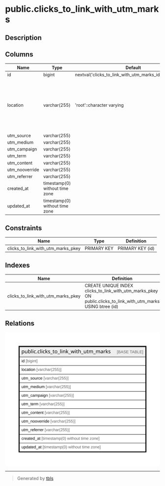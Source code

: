 # public.clicks_to_link_with_utm_marks

## Description

## Columns

| Name | Type | Default | Nullable | Children | Parents | Comment |
| ---- | ---- | ------- | -------- | -------- | ------- | ------- |
| id | bigint | nextval('clicks_to_link_with_utm_marks_id_seq'::regclass) | false |  |  |  |
| location | varchar(255) | 'root'::character varying | false |  |  | root- главный лендинг, job - кончается на job, staff - ссылка кончается на staff |
| utm_source | varchar(255) |  | true |  |  |  |
| utm_medium | varchar(255) |  | true |  |  |  |
| utm_campaign | varchar(255) |  | true |  |  |  |
| utm_term | varchar(255) |  | true |  |  |  |
| utm_content | varchar(255) |  | true |  |  |  |
| utm_nooverride | varchar(255) |  | true |  |  |  |
| utm_referrer | varchar(255) |  | true |  |  |  |
| created_at | timestamp(0) without time zone |  | true |  |  |  |
| updated_at | timestamp(0) without time zone |  | true |  |  |  |

## Constraints

| Name | Type | Definition |
| ---- | ---- | ---------- |
| clicks_to_link_with_utm_marks_pkey | PRIMARY KEY | PRIMARY KEY (id) |

## Indexes

| Name | Definition |
| ---- | ---------- |
| clicks_to_link_with_utm_marks_pkey | CREATE UNIQUE INDEX clicks_to_link_with_utm_marks_pkey ON public.clicks_to_link_with_utm_marks USING btree (id) |

## Relations

![er](public.clicks_to_link_with_utm_marks.svg)

---

> Generated by [tbls](https://github.com/k1LoW/tbls)
